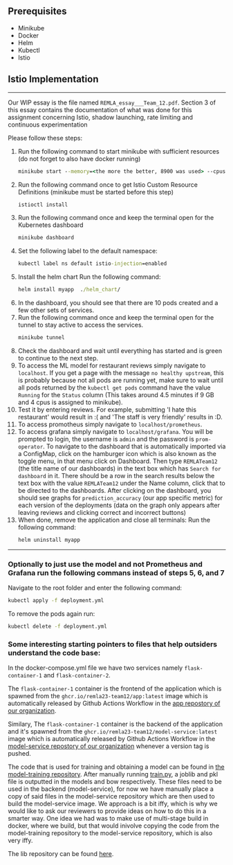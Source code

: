 ## Prerequisites

- Minikube
- Docker
- Helm
- Kubectl
- Istio
## Istio Implementation
---

Our WIP essay is the file named `REMLA_essay___Team_12.pdf`. Section 3 of this essay contains the documentation of what was done for this assignment concerning Istio, shadow launching, rate limiting and continuous experimentation

Please follow these steps:
1. Run the  following command to start minikube with sufficient resources (do not forget to also have docker running)
    ```bat
    minikube start --memory=<the more the better, 8900 was used> --cpus=<the more the better, 4 was used>
    ```
2. Run the following command once to get Istio Custom Resource Definitions (minikube must be started before this step)
    ```bat
    istioctl install
    ```
3. Run the following command once and keep the terminal open for the Kubernetes dashboard
    ```bat
    minikube dashboard
    ```
4. Set the following label to the default namespace:
    ```bat
    kubectl label ns default istio-injection=enabled
    ```
5. Install the helm chart
    Run the following command:
    ```bat
    helm install myapp  ./helm_chart/
    ```
6. In the dashboard, you should see that there are 10 pods created and a few other sets of services.
7. Run the following command once and keep the terminal open for the tunnel to stay active to access the services.
    ```bat
    minikube tunnel
    ```
8. Check the dashboard and wait until everything has started and is green to continue to the next step.
9. To access the ML model for restaurant reviews simply navigate to `localhost`. If you get a page with the message `no healthy upstream`, this is probably because not all pods are running yet, make sure to wait until all pods returned by the `kubectl get pods` command have the value `Running` for the `Status` column (This takes around 4.5 minutes if 9 GB and 4 cpus is assigned to minikube).
10. Test it by entering reviews. For example, submitting 'I hate this restaurant' would result in :( and 'The staff is very friendly' results in :D.
11. To access promotheus simply navigate to `localhost/prometheus`.
12. To access grafana simply navigate to `localhost/grafana`. You will be prompted to login, the username is `admin` and the password is `prom-operator`. To navigate to the dashboard that is automatically imported via a ConfigMap, click on the hamburger icon which is also known as the toggle menu, in that menu click on Dashboard. Then type `REMLATeam12` (the title name of our dashboards) in the text box which has `Search for dashboard` in it. There should be a row in the search results below the text box with the value `REMLATeam12` under the Name column, click that to be directed to the dashboards. After clicking on the dashboard, you should see graphs for `prediction_accuracy` (our app specific metric) for each version of the deployments (data on the graph only appears after leaving reviews and clicking correct and incorrect buttons)
13. When done, remove the application and close all terminals: 
    Run the following command:
    ```bat
    helm uninstall myapp
    ```
---

### Optionally to just use the model and not Prometheus and Grafana run the following commans instead of steps 5, 6, and 7
   Navigate to the root folder and enter the following command:
```bat
kubectl apply -f deployment.yml
```

To remove the pods again run:
 ```bat
 kubectl delete -f deployment.yml
 ```

### Some interesting starting pointers to files that help outsiders understand the code base:
In the docker-compose.yml file we have two services namely `flask-container-1` and `flask-container-2`. 

The `flask-container-1` container is the frontend of the application which is spawned from the `ghcr.io/remla23-team12/app:latest` image which is automatically released by Github Actions Workflow in the [app repostory of our organization](https://github.com/remla23-team12/app).

Similary, The `flask-container-1` container is the backend of the application and it's spawned from the `ghcr.io/remla23-team12/model-service:latest` image which is automatically released by Github Actions Workflow in the [model-service repostory of our organization](https://github.com/remla23-team12/model-service) whenever a version tag is pushed.

The code that is used for training and obtaining a model can be found in [the model-training repository](https://github.com/remla23-team12/model-training). After manually running [train.py](https://github.com/remla23-team12/model-training/blob/main/train.py), a joblib and pkl file is outputted in the models and bow respectively. These files need to be used in the backend (model-service), for now we have manually place a copy of said files in the model-service repository which are then used to build the model-service image. We approach is a bit iffy, which is why we would like to ask our reviewers to provide ideas on how to do this in a smarter way. One idea we had was to make use of multi-stage build in docker, where we build, but that would inivolve copying the code from the model-training repository to the model-service repository, which is also very iffy.

The lib repository can be found [here](https://github.com/remla23-team12/lib).

